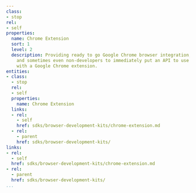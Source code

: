 ```yaml
---
class:
- stop
rel:
- self
properties:
  name: Chrome Extension
  sort: 1
  level: 2
  description: Providing ready to go Google Chrome browser integration, allowing developers,
    and sometimes even non-developers to immediately put an API to use in their browser,
    with a Google Chrome extension.
entities:
- class:
  - stop
  rel:
  - self
  properties:
    name: Chrome Extension
  links:
  - rel:
    - self
    href: sdks/browser-development-kits/chrome-extension.md
  - rel:
    - parent
    href: sdks/browser-development-kits/
links:
- rel:
  - self
  href: sdks/browser-development-kits/chrome-extension.md
- rel:
  - parent
  href: sdks/browser-development-kits/
...
```

